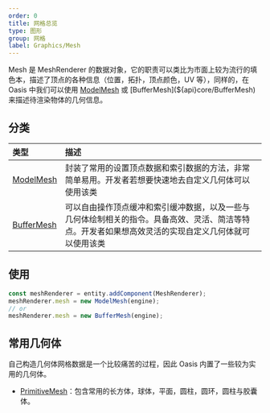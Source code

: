 ```yaml
---
order: 0
title: 网格总览
type: 图形
group: 网格
label: Graphics/Mesh
---
```


Mesh 是 MeshRenderer 的数据对象，它的职责可以类比为市面上较为流行的填色本，描述了顶点的各种信息（位置，拓扑，顶点颜色，UV 等），同样的，在 Oasis 中我们可以使用 [ModelMesh](${api}core/ModelMesh) 或 [BufferMesh](${api}core/BufferMesh) 来描述待渲染物体的几何信息。

## 分类

| 类型 | 描述 |
| :-- | :-- |
| [ModelMesh](${docs}model-mesh-cn) | 封装了常用的设置顶点数据和索引数据的方法，非常简单易用。开发者若想要快速地去自定义几何体可以使用该类 |
| [BufferMesh](${docs}buffer-mesh-cn) | 可以自由操作顶点缓冲和索引缓冲数据，以及一些与几何体绘制相关的指令。具备高效、灵活、简洁等特点。开发者如果想高效灵活的实现自定义几何体就可以使用该类 |

## 使用

```typescript
const meshRenderer = entity.addComponent(MeshRenderer);
meshRenderer.mesh = new ModelMesh(engine);
// or
meshRenderer.mesh = new BufferMesh(engine);
```

## 常用几何体

自己构造几何体网格数据是一个比较痛苦的过程，因此 Oasis 内置了一些较为实用的几何体。

- [PrimitiveMesh](${docs}primitive-mesh-cn)：包含常用的长方体，球体，平面，圆柱，圆环，圆柱与胶囊体。
